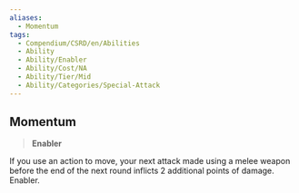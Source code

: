 ```yaml
---
aliases:
  - Momentum
tags:
  - Compendium/CSRD/en/Abilities
  - Ability
  - Ability/Enabler
  - Ability/Cost/NA
  - Ability/Tier/Mid
  - Ability/Categories/Special-Attack
---
```

    
      
## Momentum      
>**Enabler**    
      
If you use an action to move, your next attack made using a melee weapon before the end of the next round inflicts 2 additional points of damage. Enabler.
